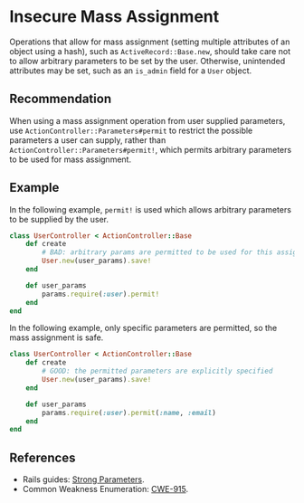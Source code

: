 # Insecure Mass Assignment
Operations that allow for mass assignment (setting multiple attributes of an object using a hash), such as `ActiveRecord::Base.new`, should take care not to allow arbitrary parameters to be set by the user. Otherwise, unintended attributes may be set, such as an `is_admin` field for a `User` object.


## Recommendation
When using a mass assignment operation from user supplied parameters, use `ActionController::Parameters#permit` to restrict the possible parameters a user can supply, rather than `ActionController::Parameters#permit!`, which permits arbitrary parameters to be used for mass assignment.


## Example
In the following example, `permit!` is used which allows arbitrary parameters to be supplied by the user.


```ruby
class UserController < ActionController::Base
    def create
        # BAD: arbitrary params are permitted to be used for this assignment
        User.new(user_params).save!
    end

    def user_params
        params.require(:user).permit!
    end
end
```


In the following example, only specific parameters are permitted, so the mass assignment is safe.


```ruby
class UserController < ActionController::Base
    def create
        # GOOD: the permitted parameters are explicitly specified
        User.new(user_params).save!
    end

    def user_params
        params.require(:user).permit(:name, :email)
    end
end
```

## References
* Rails guides: [Strong Parameters](https://guides.rubyonrails.org/action_controller_overview.html#strong-parameters).
* Common Weakness Enumeration: [CWE-915](https://cwe.mitre.org/data/definitions/915.html).
